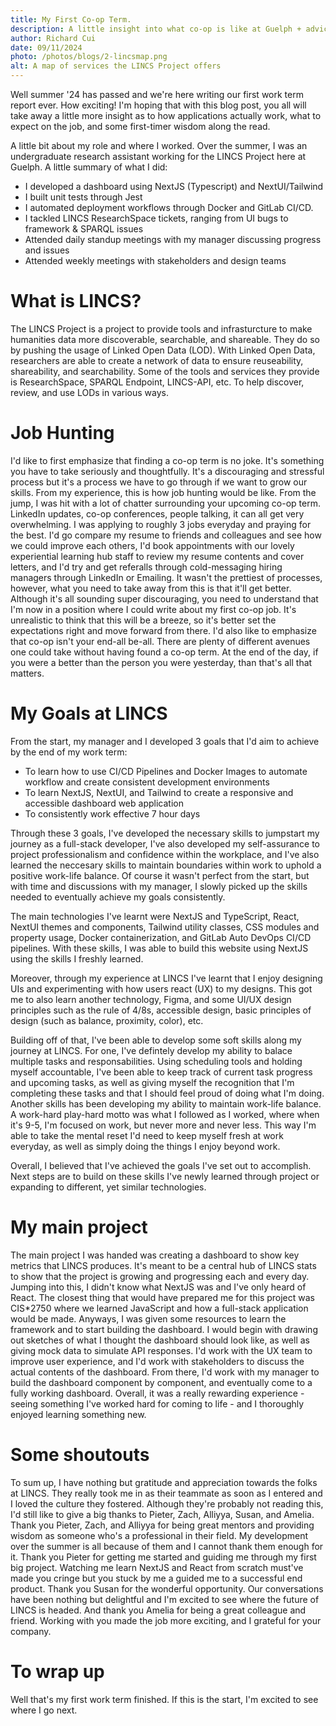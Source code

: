 ```yaml
---
title: My First Co-op Term.
description: A little insight into what co-op is like at Guelph + advice for people looking to get started with their co-op term. 
author: Richard Cui
date: 09/11/2024
photo: /photos/blogs/2-lincsmap.png
alt: A map of services the LINCS Project offers
---
```

Well summer '24 has passed and we're here writing our first work term report ever. How exciting! I'm hoping that with this blog post, you all will take away a little more insight as to how applications actually work, what to expect on the job, and some first-timer wisdom along the read.

A little bit about my role and where I worked. Over the summer, I was an undergraduate research assistant working for the LINCS Project here at Guelph. A little summary of what I did:
- I developed a dashboard using NextJS (Typescript) and NextUI/Tailwind
- I built unit tests through Jest
- I automated deployment workflows through Docker and GitLab CI/CD.
- I tackled LINCS ResearchSpace tickets, ranging from UI bugs to framework & SPARQL issues
- Attended daily standup meetings with my manager discussing progress and issues
- Attended weekly meetings with stakeholders and design teams

# What is LINCS? 
The LINCS Project is a project to provide tools and infrasturcture to make humanities data more discoverable, searchable, and shareable. They do so by pushing the usage of Linked Open Data (LOD). With Linked Open Data, researchers are able to create a network of data to ensure reuseability, shareability, and searchability. Some of the tools and services they provide is ResearchSpace, SPARQL Endpoint, LINCS-API, etc. To help discover, review, and use LODs in various ways.

# Job Hunting
I'd like to first emphasize that finding a co-op term is no joke. It's something you have to take seriously and thoughtfully. It's a discouraging and stressful process but it's a process we have to go through if we want to grow our skills. From my experience, this is how job hunting would be like. From the jump, I was hit with a lot of chatter surrounding your upcoming co-op term. LinkedIn updates, co-op conferences, people talking, it can all get very overwhelming. I was applying to roughly 3 jobs everyday and praying for the best. I'd go compare my resume to friends and colleagues and see how we could improve each others, I'd book appointments with our lovely experiential learning hub staff to review my resume contents and cover letters, and I'd try and get referalls through cold-messaging hiring managers through LinkedIn or Emailing. It wasn't the prettiest of processes, however, what you need to take away from this is that it'll get better. Although it's all sounding super discouraging, you need to understand that I'm now in a position where I could write about my first co-op job. It's unrealistic to think that this will be a breeze, so it's better set the expectations right and move forward from there. I'd also like to emphasize that co-op isn't your end-all be-all. There are plenty of different avenues one could take without having found a co-op term. At the end of the day, if you were a better than the person you were yesterday, than that's all that matters.

# My Goals at LINCS
From the start, my manager and I developed 3 goals that I'd aim to achieve by the end of my work term:
- To learn how to use CI/CD Pipelines and Docker Images to automate workflow and create consistent development environments
- To learn NextJS, NextUI, and Tailwind to create a responsive and accessible dashboard web application
- To consistently work effective 7 hour days

Through these 3 goals, I've developed the necessary skills to jumpstart my journey as a full-stack developer, I've also developed my self-assurance to project professionalism and confidence within the workplace, and I've also learned the neccesary skills to maintain boundaries within work to uphold a positive work-life balance. Of course it wasn't perfect from the start, but with time and discussions with my manager, I slowly picked up the skills needed to eventually achieve my goals consistently. 

The main technologies I've learnt were NextJS and TypeScript, React, NextUI themes and components, Tailwind utility classes, CSS modules and property usage, Docker containerization, and GitLab Auto DevOps CI/CD pipelines. With these skills, I was able to build this website using NextJS using the skills I freshly learned. 

Moreover, through my experience at LINCS I've learnt that I enjoy designing UIs and experimenting with how users react (UX) to my designs. This got me to also learn another technology, Figma, and some UI/UX design principles such as the rule of 4/8s, accessible design, basic principles of design (such as balance, proximity, color), etc. 

Building off of that, I've been able to develop some soft skills along my journey at LINCS. For one, I've defintely develop my ability to balace multiple tasks and responsabilities. Using scheduling tools and holding myself accountable, I've been able to keep track of current task progress and upcoming tasks, as well as giving myself the recognition that I'm completing these tasks and that I should feel proud of doing what I'm doing. Another skills has been developing my ability to maintain work-life balance. A work-hard play-hard motto was what I followed as I worked, where when it's 9-5, I'm focused on work, but never more and never less. This way I'm able to take the mental reset I'd need to keep myself fresh at work everyday, as well as simply doing the things I enjoy beyond work. 

Overall, I believed that I've achieved the goals I've set out to accomplish. Next steps are to build on these skills I've newly learned through project or expanding to different, yet similar technologies. 

# My main project
The main project I was handed was creating a dashboard to show key metrics that LINCS produces. It's meant to be a central hub of LINCS stats to show that the project is growing and progressing each and every day. Jumping into this, I didn't know what NextJS was and I've only heard of React. The closest thing that would have prepared me for this project was CIS*2750 where we learned JavaScript and how a full-stack application would be made. Anyways, I was given some resources to learn the framework and to start building the dashboard. I would begin with drawing out sketches of what I thought the dashboard should look like, as well as giving mock data to simulate API responses. I'd work with the UX team to improve user experience, and I'd work with stakeholders to discuss the actual contents of the dashboard. From there, I'd work with my manager to build the dashboard component by component, and eventually come to a fully working dashboard. Overall, it was a really rewarding experience - seeing something I've worked hard for coming to life - and I thoroughly enjoyed learning something new. 

# Some shoutouts
To sum up, I have nothing but gratitude and appreciation towards the folks at LINCS. They really took me in as their teammate as soon as I entered and I loved the culture they fostered. Although they're probably not reading this, I'd still like to give a big thanks to Pieter, Zach, Alliyya, Susan, and Amelia. Thank you Pieter, Zach, and Alliyya for being great mentors and providing wisdom as someone who's a professional in their field. My development over the summer is all because of them and I cannot thank them enough for it. Thank you Pieter for getting me started and guiding me through my first big project. Watching me learn NextJS and React from scratch must've made you cringe but you stuck by me a guided me to a successful end product. Thank you Susan for the wonderful opportunity. Our conversations have been nothing but delightful and I'm excited to see where the future of LINCS is headed. And thank you Amelia for being a great colleague and friend. Working with you made the job more exciting, and I grateful for your company. 

# To wrap up
Well that's my first work term finished. If this is the start, I'm excited to see where I go next.